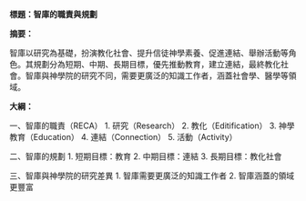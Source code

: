 **標題：智庫的職責與規劃**

**摘要：**

智庫以研究為基礎，扮演教化社會、提升信徒神學素養、促進連結、舉辦活動等角色。其規劃分為短期、中期、長期目標，優先推動教育，建立連結，最終教化社會。智庫與神學院的研究不同，需要更廣泛的知識工作者，涵蓋社會學、醫學等領域。

**大綱：**

一、智庫的職責（RECA）
    1. 研究（Research）
    2. 教化（Editification）
    3. 神學教育（Education）
    4. 連結（Connection）
    5. 活動（Activity）

二、智庫的規劃
    1. 短期目標：教育
    2. 中期目標：連結
    3. 長期目標：教化社會

三、智庫與神學院的研究差異
    1. 智庫需要更廣泛的知識工作者
    2. 智庫涵蓋的領域更豐富